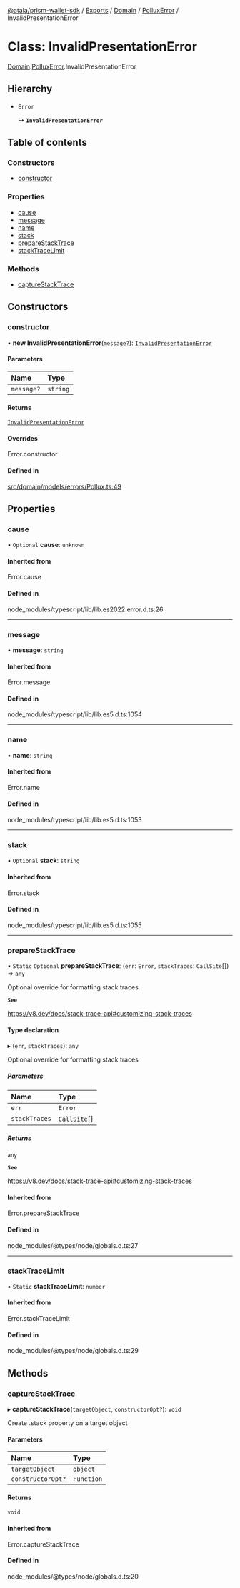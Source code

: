 [@atala/prism-wallet-sdk](../README.md) / [Exports](../modules.md) / [Domain](../modules/Domain.md) / [PolluxError](../modules/Domain.PolluxError.md) / InvalidPresentationError

# Class: InvalidPresentationError

[Domain](../modules/Domain.md).[PolluxError](../modules/Domain.PolluxError.md).InvalidPresentationError

## Hierarchy

- `Error`

  ↳ **`InvalidPresentationError`**

## Table of contents

### Constructors

- [constructor](Domain.PolluxError.InvalidPresentationError.md#constructor)

### Properties

- [cause](Domain.PolluxError.InvalidPresentationError.md#cause)
- [message](Domain.PolluxError.InvalidPresentationError.md#message)
- [name](Domain.PolluxError.InvalidPresentationError.md#name)
- [stack](Domain.PolluxError.InvalidPresentationError.md#stack)
- [prepareStackTrace](Domain.PolluxError.InvalidPresentationError.md#preparestacktrace)
- [stackTraceLimit](Domain.PolluxError.InvalidPresentationError.md#stacktracelimit)

### Methods

- [captureStackTrace](Domain.PolluxError.InvalidPresentationError.md#capturestacktrace)

## Constructors

### constructor

• **new InvalidPresentationError**(`message?`): [`InvalidPresentationError`](Domain.PolluxError.InvalidPresentationError.md)

#### Parameters

| Name | Type |
| :------ | :------ |
| `message?` | `string` |

#### Returns

[`InvalidPresentationError`](Domain.PolluxError.InvalidPresentationError.md)

#### Overrides

Error.constructor

#### Defined in

[src/domain/models/errors/Pollux.ts:49](https://github.com/input-output-hk/atala-prism-wallet-sdk-ts/blob/47ec1c8/src/domain/models/errors/Pollux.ts#L49)

## Properties

### cause

• `Optional` **cause**: `unknown`

#### Inherited from

Error.cause

#### Defined in

node_modules/typescript/lib/lib.es2022.error.d.ts:26

___

### message

• **message**: `string`

#### Inherited from

Error.message

#### Defined in

node_modules/typescript/lib/lib.es5.d.ts:1054

___

### name

• **name**: `string`

#### Inherited from

Error.name

#### Defined in

node_modules/typescript/lib/lib.es5.d.ts:1053

___

### stack

• `Optional` **stack**: `string`

#### Inherited from

Error.stack

#### Defined in

node_modules/typescript/lib/lib.es5.d.ts:1055

___

### prepareStackTrace

▪ `Static` `Optional` **prepareStackTrace**: (`err`: `Error`, `stackTraces`: `CallSite`[]) => `any`

Optional override for formatting stack traces

**`See`**

https://v8.dev/docs/stack-trace-api#customizing-stack-traces

#### Type declaration

▸ (`err`, `stackTraces`): `any`

Optional override for formatting stack traces

##### Parameters

| Name | Type |
| :------ | :------ |
| `err` | `Error` |
| `stackTraces` | `CallSite`[] |

##### Returns

`any`

**`See`**

https://v8.dev/docs/stack-trace-api#customizing-stack-traces

#### Inherited from

Error.prepareStackTrace

#### Defined in

node_modules/@types/node/globals.d.ts:27

___

### stackTraceLimit

▪ `Static` **stackTraceLimit**: `number`

#### Inherited from

Error.stackTraceLimit

#### Defined in

node_modules/@types/node/globals.d.ts:29

## Methods

### captureStackTrace

▸ **captureStackTrace**(`targetObject`, `constructorOpt?`): `void`

Create .stack property on a target object

#### Parameters

| Name | Type |
| :------ | :------ |
| `targetObject` | `object` |
| `constructorOpt?` | `Function` |

#### Returns

`void`

#### Inherited from

Error.captureStackTrace

#### Defined in

node_modules/@types/node/globals.d.ts:20
